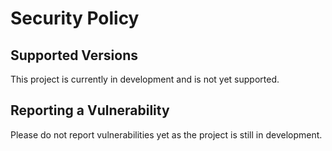 # Security Policy

## Supported Versions

This project is currently in development and is not yet supported.

## Reporting a Vulnerability

Please do not report vulnerabilities yet as the project is still in development.

